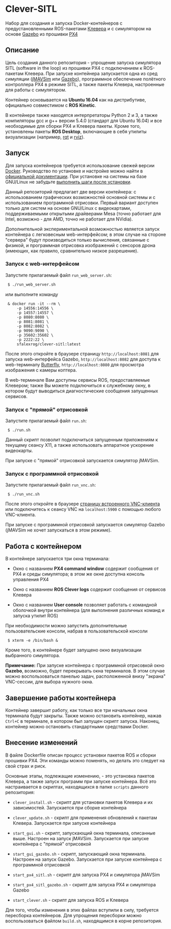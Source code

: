 # Clever-SITL

Набор для создания и запуска Docker-контейнеров с предустановленными ROS-пакетами [Клевера](https://github.com/copterexpress/clever)
и с симулятором на основе [Gazebo](http://gazebosim.org/) из прошивки [PX4](https://github.com/PX4/Firmware)

## Описание

Цель создания данного репозитория - упрощение запуска симулятора SITL (software in the loop) из прошивки PX4 с подключением к
ROS-пакетам Клевера. При запуске контейнера запускается одна из сред симуляции ([jMAVSim](https://dev.px4.io/en/simulation/jmavsim.html)
или [Gazebo](http://gazebosim.org/)), программное обеспечение полётного контроллера PX4 в режиме SITL, а также пакеты Клевера,
настроенные для работы с симулятором.

Контейнер основывается на **Ubuntu 16.04** как на дистрибутиве, официально совместимом с **ROS Kinetic**.

В контейнере также находятся интерпретаторы Python 2 и 3, а также компиляторы gcc и g++ версии 5.4.0 (стандарт для Ubuntu 16.04)
и все необходимые для сборки PX4 и Клевера пакеты. Кроме того, установлены пакеты **ROS Desktop**, включающие в себя утилиты
визуализации (например, [rqt](http://wiki.ros.org/rqt) и [rviz](http://wiki.ros.org/rviz)).

## Запуск

Для запуска контейнеров требуется использование свежей версии [Docker](https://www.docker.com/). Руководство по установке и
настройке можно найти в [официальной документации](https://docs.docker.com/install/linux/docker-ce/ubuntu/). При установке на
системы на базе GNU/Linux не забудьте [выполнить шаги после установки](https://docs.docker.com/install/linux/linux-postinstall/).

Данный репозиторий предлагает две версии контейнера: с использованием графических возможностей основной системы и с использованием программной отрисовки. Первый вариант доступен только для систем на основе GNU/Linux с видеокартами, поддерживаемыми открытыми драйверами Mesa (точно работает для Intel, возможно - для AMD, точно не работает для NVidia).

Дополнительной экспериментальной возможностью является запуск контейнера с легковесным web-интерфейсом; в этом случае на стороне "сервера" будут производиться только вычисления, связанные с физикой, и программная отрисовка изображений с сенсоров дрона (имеющих, как правило, сравнительно низкое разрешение).

### Запуск с web-интерфейсом

Запустите прилагаемый файл ```run_web_server.sh```:

```bash
 $ ./run_web_server.sh
```

или выполните команду

```
 & docker run -it --rm \
     -p 14556:14556 \
     -p 14557:14557 \
     -p 8080:8080 \
     -p 8081:8081 \
     -p 8082:8082 \
     -p 9090:9090 \
     -p 35602:35602 \
     -p 2222:22 \
     sfalexrog/clever-sitl:latest
```

После этого откройте в браузере страницу ```http://localhost:8081``` для запуска web-интерфейса Gazebo, ```http://localhost:8082``` для доступа к web-терминалу [Butterfly](https://github.com/paradoxxxzero/butterfly), ```http://localhost:8080``` для просмотра изображения с камеры коптера.

В web-терминале Вам доступны сервисы ROS, предоставляемые Клевером; также Вы можете подключиться к служебному окну, в котором будут выводиться диагностические сообщения запущенных сервисов.

### Запуск с "прямой" отрисовкой

Запустите прилагаемый файл ```run.sh```:

```
 $ ./run.sh
```

Данный скрипт позволит подключиться запущенным приложениям к текущему сеансу X11, а также использовать аппаратное ускорение
видеокарты.

При запуске с "прямой" отрисовкой запускается симулятор jMAVSim.

### Запуск с программной отрисовкой

Запустите прилагаемый файл ```run_vnc.sh```:

```
 $ ./run_vnc.sh
```

После этого откройте в браузере [страницу встроенного VNC-клиента](http://localhost:6080) или подключитесь к сеансу VNC
на ```localhost:5900``` с помощью любого VNC-клиента.

При запуске с программной отрисовкой запускается симулятор Gazebo (jMAVSim не хочет запускаться в этом режиме).

## Работа с контейнером

В контейнере запускается три окна терминала:

 - Окно с названием **PX4 command window** содержит сообщения от PX4 и среды симулятора; в этом же окне доступна консоль
 управления PX4
 
 - Окно с названием **ROS Clever logs** содержит сообщения от сервисов Клевера
 
 - Окно с названием **User console** позволяет работать с командной оболочкой внутри контейнера (для выполнения различных
 команд и запуска утилит ROS)

При необходимости можно запустить дополнительные пользовательские консоли, набрав в пользовательской консоли

```
 $ xterm -e /bin/bash &
```

Кроме того, в контейнере будет запущено окно визуализации выбранного симулятора.

**Примечание:** При запуске контейнера с программной отрисовкой окно **Gazebo**, возможно, будет перекрывать окна терминалов.
В этом случае можно воспользоваться панелью задач, расположенной внизу "экрана" VNC-сессии, для выбора нужного окна.

## Завершение работы контейнера

Контейнер завершит работу, как только все три начальных окна терминала будут закрыты. Также можно остановить контейнер, нажав
```Ctrl+C``` в терминале, в котором был запущен скрипт запуска. Наконец, контейнер можно остановить стандартными средствами
Docker.

## Внесение изменений

В файле Dockerfile описан процесс установки пакетов ROS и сборки прошивки PX4. Эти команды можно поменять, но делать это следует
на свой страх и риск.

Основные этапы, подлежащие изменению, - это установка пакетов Клевера, а также запуск программ при запуске контейнера. Всё это
настраивается в скриптах, находящихся в папке ```scripts``` данного репозитория:
 
 - ```clever_install.sh``` - скрипт для установки пакетов Клевера и их зависимостей. Запускается при сборке контейнера
 
 - ```clever_update.sh``` - скрипт для применения обновлений к пакетам Клевера. Запускается при запуске контейнера
 
 - ```start_gui.sh``` - скрипт, запускающий окна терминала, описанные выше. Настроен на запуск jMAVSim. Запускается при
 запуске контейнера с "прямой" отрисовкой
 
 - ```start_gui_gazebo.sh``` - скрипт, запускающий окна терминала. Настроен на запуск Gazebo. Запускается при запуске
 контейнера с программной отрисовкой
 
 - ```start_px4_sitl.sh``` - скрипт для запуска PX4 и симулятора jMAVSim
 
 - ```start_px4_sitl_gazebo.sh``` - скрипт для запуска PX4 и симулятора Gazebo
 
 - ```start_clever.sh``` - скрипт для запуска ROS и Клевера

Для того, чтобы изменения в этих файлах вступили в силу, требуется пересборка контейнеров. Для упрощения пересборки можно
воспользоваться файлом ```build.sh```, находящимся в корне репозитория.

